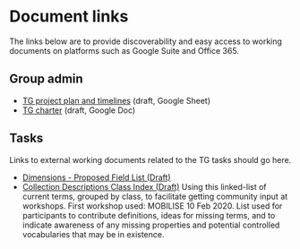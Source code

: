 # Document links

The links below are to provide discoverability and easy access to working documents on platforms such as Google Suite and Office 365. 

## Group admin 

* [TG project plan and timelines](https://docs.google.com/spreadsheets/d/1LmQvzOUeO4gbZAnHQPYsqxOwJYg9SqdiNT4guJkJ8RU) (draft, Google Sheet)
* [TG charter](https://docs.google.com/document/d/1Kgcx2dzD3xZv1PpYqzQa3NiaNimtWJasYT9PgAOL0eg) (draft, Google Doc)

## Tasks

Links to external working documents related to the TG tasks should go here.

* [Dimensions - Proposed Field List (Draft)](https://docs.google.com/document/d/13intzQGmcqvOpdWUyaGQHl-GEgs_sHPWy1-MBdIrIT4/edit#heading=h.tw24ksesj1bb)
* [Collection Descriptions Class Index (Draft)](https://docs.google.com/spreadsheets/d/1w8DMgUwl7tf-9AXQOpT6IRQeMuUbxUZlJwQinrtUvAs/edit?usp=sharing) Using this linked-list of current terms, grouped by class, to facilitate getting community input at workshops. First workshop used: MOBILISE 10 Feb 2020. List used for participants to contribute definitions, ideas for missing terms, and to indicate awareness of any missing properties and potential controlled vocabularies that may be in existence.
